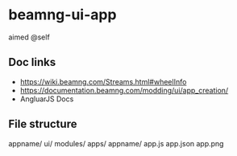 # beamng-ui-app
aimed @self

## Doc links
 - https://wiki.beamng.com/Streams.html#wheelInfo
 - https://documentation.beamng.com/modding/ui/app_creation/
 - AngluarJS Docs

## File structure
appname/
  ui/
    modules/
      apps/
        appname/
          app.js
          app.json
          app.png
